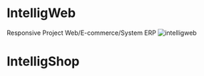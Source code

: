 # IntelligWeb
Responsive Project Web/E-commerce/System ERP
![intelligweb](https://user-images.githubusercontent.com/13612307/49245523-6dbdd900-f3c7-11e8-91df-c721bde3e65e.JPG)

# IntelligShop
